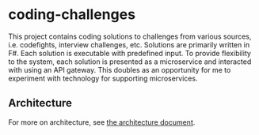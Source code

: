 # coding-challenges

This project contains coding solutions to challenges from various sources, i.e. codefights, interview challenges, etc. Solutions are primarily written in F#. Each solution is executable with predefined input. To provide flexibility to the system, each solution is presented as a microservice and interacted with using an API gateway. This doubles as an opportunity for me to experiment with technology for supporting microservices.

## Architecture

For more on architecture, see [the architecture document](./architecture/Architecture.md).